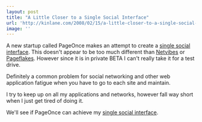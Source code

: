 ```yaml
---
layout: post
title: "A Little Closer to a Single Social Interface"
url: 'http://kinlane.com/2008/02/15/a-little-closer-to-a-single-social-interface/'
image: ''
---
```


A new startup called PageOnce makes an attempt to create a [single social interface][1]. This doesn't appear to be too much different than [Netvibes][2] or [Pageflakes][3]. However since it is in private BETA I can't really take it for a test drive.

Definitely a common problem for social networking and other web application fatigue when you have to go to each site and maintain.

I try to keep up on all my applications and networks, however fall way short when I just get tired of doing it.

We'll see if PageOnce can achieve my [single social interface][1].

   [1]: http://www.kinlane.com/2007/11/social-networks-email-and-more.html
   [2]: http://www.netvibes.com
   [3]: http://www.pageflakes.com
